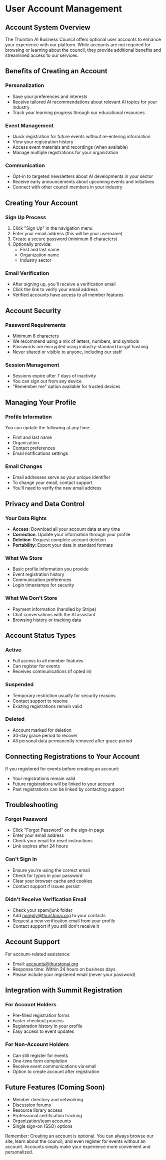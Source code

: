# User Account Management

## Account System Overview

The Thurston AI Business Council offers optional user accounts to enhance your experience with our platform. While accounts are not required for browsing or learning about the council, they provide additional benefits and streamlined access to our services.

## Benefits of Creating an Account

### Personalization
- Save your preferences and interests
- Receive tailored AI recommendations about relevant AI topics for your industry
- Track your learning progress through our educational resources

### Event Management
- Quick registration for future events without re-entering information
- View your registration history
- Access event materials and recordings (when available)
- Manage multiple registrations for your organization

### Communication
- Opt-in to targeted newsletters about AI developments in your sector
- Receive early announcements about upcoming events and initiatives
- Connect with other council members in your industry

## Creating Your Account

### Sign Up Process
1. Click "Sign Up" in the navigation menu
2. Enter your email address (this will be your username)
3. Create a secure password (minimum 8 characters)
4. Optionally provide:
   - First and last name
   - Organization name
   - Industry sector

### Email Verification
- After signing up, you'll receive a verification email
- Click the link to verify your email address
- Verified accounts have access to all member features

## Account Security

### Password Requirements
- Minimum 8 characters
- We recommend using a mix of letters, numbers, and symbols
- Passwords are encrypted using industry-standard bcrypt hashing
- Never shared or visible to anyone, including our staff

### Session Management
- Sessions expire after 7 days of inactivity
- You can sign out from any device
- "Remember me" option available for trusted devices

## Managing Your Profile

### Profile Information
You can update the following at any time:
- First and last name
- Organization
- Contact preferences
- Email notifications settings

### Email Changes
- Email addresses serve as your unique identifier
- To change your email, contact support
- You'll need to verify the new email address

## Privacy and Data Control

### Your Data Rights
- **Access**: Download all your account data at any time
- **Correction**: Update your information through your profile
- **Deletion**: Request complete account deletion
- **Portability**: Export your data in standard formats

### What We Store
- Basic profile information you provide
- Event registration history
- Communication preferences
- Login timestamps for security

### What We Don't Store
- Payment information (handled by Stripe)
- Chat conversations with the AI assistant
- Browsing history or tracking data

## Account Status Types

### Active
- Full access to all member features
- Can register for events
- Receives communications (if opted in)

### Suspended
- Temporary restriction usually for security reasons
- Contact support to resolve
- Existing registrations remain valid

### Deleted
- Account marked for deletion
- 30-day grace period to recover
- All personal data permanently removed after grace period

## Connecting Registrations to Your Account

If you registered for events before creating an account:
- Your registrations remain valid
- Future registrations will be linked to your account
- Past registrations can be linked by contacting support

## Troubleshooting

### Forgot Password
- Click "Forgot Password" on the sign-in page
- Enter your email address
- Check your email for reset instructions
- Link expires after 24 hours

### Can't Sign In
- Ensure you're using the correct email
- Check for typos in your password
- Clear your browser cache and cookies
- Contact support if issues persist

### Didn't Receive Verification Email
- Check your spam/junk folder
- Add noreply@thurstonai.org to your contacts
- Request a new verification email from your profile
- Contact support if you still don't receive it

## Account Support

For account-related assistance:
- Email: accounts@thurstonai.org
- Response time: Within 24 hours on business days
- Please include your registered email (never your password)

## Integration with Summit Registration

### For Account Holders
- Pre-filled registration forms
- Faster checkout process
- Registration history in your profile
- Easy access to event updates

### For Non-Account Holders
- Can still register for events
- One-time form completion
- Receive event communications via email
- Option to create account after registration

## Future Features (Coming Soon)

- Member directory and networking
- Discussion forums
- Resource library access
- Professional certification tracking
- Organization/team accounts
- Single sign-on (SSO) options

Remember: Creating an account is optional. You can always browse our site, learn about the council, and even register for events without an account. Accounts simply make your experience more convenient and personalized.